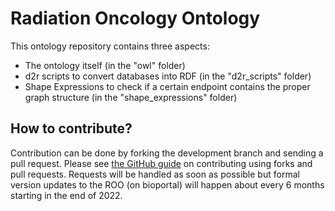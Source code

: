 # Radiation Oncology Ontology

This ontology repository contains three aspects:
* The ontology itself (in the "owl" folder)
* d2r scripts to convert databases into RDF (in the "d2r_scripts" folder)
* Shape Expressions to check if a certain endpoint contains the proper graph structure (in the "shape_expressions" folder)

## How to contribute?
Contribution can be done by forking the development branch and sending a pull request. Please see [the GitHub guide](https://docs.github.com/en/get-started/quickstart/contributing-to-projects) on contributing using forks and pull requests. 
Requests will be handled as soon as possible but formal version updates to the ROO (on bioportal) will happen about every 6 months starting in the end of 2022.
